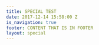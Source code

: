```yaml
---
title: SPECIAL TEST
date: 2017-12-14 15:58:00 Z
is_navigation: true
footer: CONTENT THAT IS IN FOOTER
layout: special
---
```


